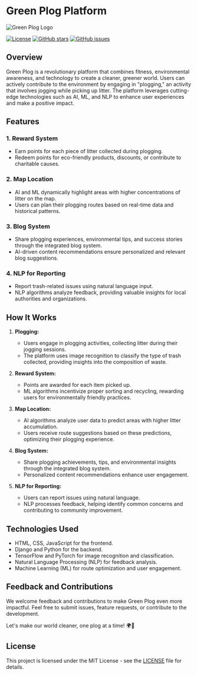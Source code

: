 # Green Plog Platform

![Green Plog Logo](https://github.com/anurag6569201/greenprj/blob/main/static/assets/images/logo.png)

[![License](https://img.shields.io/badge/license-MIT-blue.svg)](LICENSE)
[![GitHub stars](https://img.shields.io/github/stars/yourusername/GreenPlog.svg)](https://github.com/yourusername/GreenPlog/stargazers)
[![GitHub issues](https://img.shields.io/github/issues/yourusername/GreenPlog.svg)](https://github.com/yourusername/GreenPlog/issues)

## Overview

Green Plog is a revolutionary platform that combines fitness, environmental awareness, and technology to create a cleaner, greener world. Users can actively contribute to the environment by engaging in "plogging," an activity that involves jogging while picking up litter. The platform leverages cutting-edge technologies such as AI, ML, and NLP to enhance user experiences and make a positive impact.

## Features

### 1. Reward System
   - Earn points for each piece of litter collected during plogging.
   - Redeem points for eco-friendly products, discounts, or contribute to charitable causes.

### 2. Map Location
   - AI and ML dynamically highlight areas with higher concentrations of litter on the map.
   - Users can plan their plogging routes based on real-time data and historical patterns.

### 3. Blog System
   - Share plogging experiences, environmental tips, and success stories through the integrated blog system.
   - AI-driven content recommendations ensure personalized and relevant blog suggestions.

### 4. NLP for Reporting
   - Report trash-related issues using natural language input.
   - NLP algorithms analyze feedback, providing valuable insights for local authorities and organizations.

## How It Works

1. **Plogging:**
   - Users engage in plogging activities, collecting litter during their jogging sessions.
   - The platform uses image recognition to classify the type of trash collected, providing insights into the composition of waste.

2. **Reward System:**
   - Points are awarded for each item picked up.
   - ML algorithms incentivize proper sorting and recycling, rewarding users for environmentally friendly practices.

3. **Map Location:**
   - AI algorithms analyze user data to predict areas with higher litter accumulation.
   - Users receive route suggestions based on these predictions, optimizing their plogging experience.

4. **Blog System:**
   - Share plogging achievements, tips, and environmental insights through the integrated blog system.
   - Personalized content recommendations enhance user engagement.

5. **NLP for Reporting:**
   - Users can report issues using natural language.
   - NLP processes feedback, helping identify common concerns and contributing to community improvement.

## Technologies Used

- HTML, CSS, JavaScript for the frontend.
- Django and Python for the backend.
- TensorFlow and PyTorch for image recognition and classification.
- Natural Language Processing (NLP) for feedback analysis.
- Machine Learning (ML) for route optimization and user engagement.

## Feedback and Contributions

We welcome feedback and contributions to make Green Plog even more impactful. Feel free to submit issues, feature requests, or contribute to the development.

Let's make our world cleaner, one plog at a time! 🌍💚

## License

This project is licensed under the MIT License - see the [LICENSE](LICENSE) file for details.
